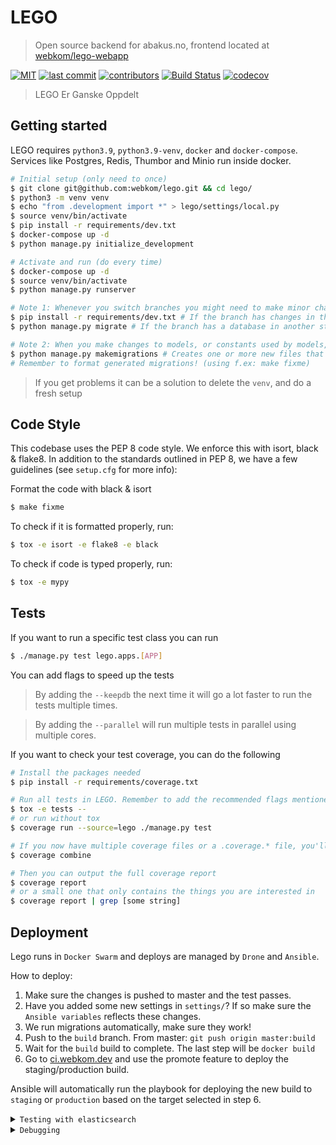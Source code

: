 # LEGO

> Open source backend for abakus.no, frontend located at [webkom/lego-webapp](https://github.com/webkom/lego-webapp)

[![MIT](https://badgen.net/badge/license/MIT/blue)](https://en.wikipedia.org/wiki/MIT_License)
[![last commit](https://badgen.net/github/last-commit/webkom/lego/)](https://github.com/webkom/lego/commits/master)
[![contributors](https://badgen.net/github/contributors/webkom/lego)](https://github.com/webkom/lego/graphs/contributors)
[![Build Status](https://ci.webkom.dev/api/badges/webkom/lego/status.svg)](https://ci.webkom.dev/webkom/lego)
[![codecov](https://codecov.io/gh/webkom/lego/branch/master/graph/badge.svg?token=4JI1CMu58M)](https://codecov.io/gh/webkom/lego)

> LEGO Er Ganske Oppdelt

## Getting started

LEGO requires `python3.9`, `python3.9-venv`, `docker` and `docker-compose`. Services like Postgres, Redis, Thumbor and Minio run inside docker.

```bash
# Initial setup (only need to once)
$ git clone git@github.com:webkom/lego.git && cd lego/
$ python3 -m venv venv
$ echo "from .development import *" > lego/settings/local.py
$ source venv/bin/activate
$ pip install -r requirements/dev.txt
$ docker-compose up -d
$ python manage.py initialize_development

# Activate and run (do every time)
$ docker-compose up -d
$ source venv/bin/activate
$ python manage.py runserver

# Note 1: Whenever you switch branches you might need to make minor changes
$ pip install -r requirements/dev.txt # If the branch has changes in the dependencies
$ python manage.py migrate # If the branch has a database in another state then yours

# Note 2: When you make changes to models, or constants used by models, you need to create new migrations
$ python manage.py makemigrations # Creates one or more new files that must be commited
# Remember to format generated migrations! (using f.ex: make fixme)
```

> If you get problems it can be a solution to delete the `venv`, and do a fresh setup

## Code Style

This codebase uses the PEP 8 code style. We enforce this with isort, black & flake8. In addition to the standards outlined in PEP 8, we have a few guidelines (see `setup.cfg` for more info):

Format the code with black & isort

```bash
$ make fixme
```

To check if it is formatted properly, run:

```bash
$ tox -e isort -e flake8 -e black
```

To check if code is typed properly, run:

```bash
$ tox -e mypy
```

## Tests

If you want to run a specific test class you can run

```bash
$ ./manage.py test lego.apps.[APP]
```

You can add flags to speed up the tests

> By adding the `--keepdb` the next time it will go a lot faster to run the tests multiple times.

> By adding the `--parallel` will run multiple tests in parallel using multiple cores.

If you want to check your test coverage, you can do the following

```bash
# Install the packages needed
$ pip install -r requirements/coverage.txt

# Run all tests in LEGO. Remember to add the recommended flags mentioned above
$ tox -e tests --
# or run without tox
$ coverage run --source=lego ./manage.py test

# If you now have multiple coverage files or a .coverage.* file, you'll have to combine it in order to output report
$ coverage combine

# Then you can output the full coverage report
$ coverage report
# or a small one that only contains the things you are interested in
$ coverage report | grep [some string]
```

## Deployment

Lego runs in `Docker Swarm` and deploys are managed by `Drone` and `Ansible`.

How to deploy:

1.  Make sure the changes is pushed to master and the test passes.
2.  Have you added some new settings in `settings/`? If so make sure the `Ansible variables` reflects these changes.
3.  We run migrations automatically, make sure they work!
4.  Push to the `build` branch. From master: `git push origin master:build`
5.  Wait for the `build` build to complete. The last step will be `docker build`
6.  Go to [ci.webkom.dev](https://ci.webkom.dev/webkom/lego/) and use the promote feature to deploy the staging/production build.

Ansible will automatically run the playbook for deploying the new build to `staging` or `production` based on the target selected in step 6.

<details><summary><code>Testing with elasticsearch</code></summary>

### Testing with elasticsearch

By default, development and production uses postgres for search. We can still enable elasicsearch backend in prod, so you can test things locally with elasticsearch. In order to do so, you need to run elasticsearch from `docker-compose.extra.yml` by running `docker-compose -f docker-compose.extra.yml up -d`. Then you need to run lego with the env variable `SEARCH_BACKEND=elasticsearch`. You might need to run the migrate_search and rebuild_index commands to get elasticsearch up to date.

</details>

<details><summary><code>Debugging</code></summary>

### Debugging

If you get an error while installing requirements, you might be missing some dependencies on your system.

```bash
$ apt-get install libpq-dev python3-dev
```

> For MACOS you need to `brew install postgresql`

If you get an error while running initialize_development mentioning `elasticsearch`, you probably need run the following code, and then start over from `docker-compose up -d`. [Read why and how to make it permanent on Elasticsearch docs](https://www.elastic.co/guide/en/elasticsearch/reference/current/vm-max-map-count.html).

```bash
$ sysctl -w vm.max_map_count=262144
```

If you get ld: library not found for -lssl

```
export LDFLAGS="-L/usr/local/opt/openssl/lib"
```

When changing the user fixtures one must load new fixtures

```
./manage.py load_fixtures --generate
```

An overview of the available users for development can be found in [this PR](https://github.com/webkom/lego/pull/1913)

</details>
